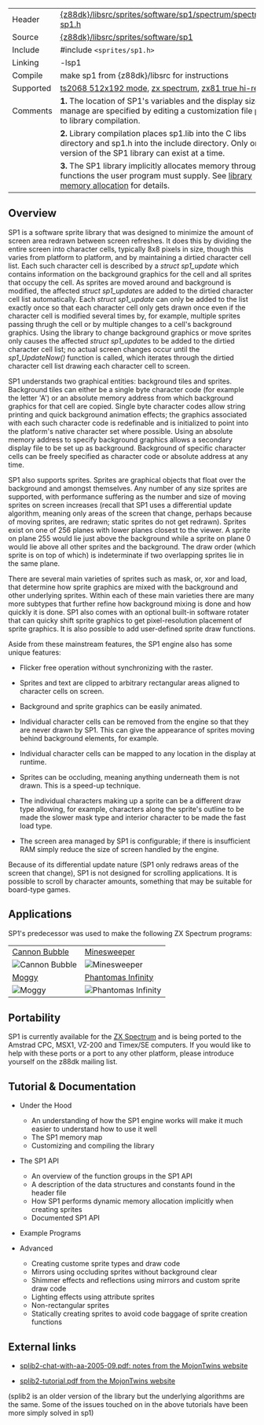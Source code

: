 
 |            |                                 |
 | ---------- | ------------------------------- |                                                 
 | Header     | [{z88dk}/libsrc/sprites/software/sp1/spectrum/spectrum-sp1.h](https://raw.githubusercontent.com/z88dk/z88dk/master/libsrc/sprites/software/sp1/spectrum/spectrum-sp1.h)  |                                                   
 | Source     | [{z88dk}/libsrc/sprites/software/sp1](https://github.com/z88dk/z88dk/tree/master/libsrc/sprites/software/sp1)  |                                                                                                             
 | Include    | #include `<sprites/sp1.h>`                                                                                     |                                                                                                    
 | Linking    | -lsp1                                                                                                          |                                                                                                            
 | Compile    | make sp1 from {z88dk}/libsrc for instructions                                                                  |                                                                                                              
 | Supported  | [ts2068 512x192 mode](platform/ts2068), [zx spectrum](platform/zx), [zx81 true hi-res](platform/zx81)          |                                                                                                        
 | Comments   | **1.** The location of SP1's variables and the display size to manage are specified by editing a customization file prior to library compilation.  |                                                                         
 | | **2.** Library compilation places sp1.lib into the C libs directory and sp1.h into the include directory.  Only one version of the SP1 library can exist at a time.  |                                                                  
 | | **3.** The SP1 library implicitly allocates memory through functions the user program must supply.  See [library memory allocation](library/memory_allocation#memory_allocation_implicitly_performed_by_z88dk_libraries) for details.  |


## Overview

SP1 is a software sprite library that was designed to minimize the amount of screen area redrawn between screen refreshes.  It does this by dividing the entire screen into character cells, typically 8x8 pixels in size, though this varies from platform to platform, and by maintaining a dirtied character cell list.  Each such character cell is described by a *struct sp1_update* which contains information on the background graphics for the cell and all sprites that occupy the cell.  As sprites are moved around and background is modified, the affected *struct sp1_update*s are added to the dirtied character cell list automatically.  Each *struct sp1_update* can only be added to the list exactly once so that each character cell only gets drawn once even if the character cell is modified several times by, for example, multiple sprites passing thrugh the cell or by multiple changes to a cell's background graphics.  Using the library to change background graphics or move sprites only causes the affected *struct sp1_update*s to be added to the dirtied character cell list; no actual screen changes occur until the *sp1_UpdateNow()* function is called, which iterates through the dirtied character cell list drawing each character cell to screen.

SP1 understands two graphical entities: background tiles and sprites.  Background tiles can either be a single byte character code (for example the letter 'A') or an absolute memory address from which background graphics for that cell are copied.  Single byte character codes allow string printing and quick background animation effects; the graphics associated with each such character code is redefinable and is initialized to point into the platform's native character set where possible.  Using an absolute memory address to specify background graphics allows a secondary display file to be set up as background.  Background of specific character cells can be freely specified as character code or absolute address at any time.

SP1 also supports sprites.  Sprites are graphical objects that float over the background and amongst themselves.  Any number of any size sprites are supported, with performance suffering as the number and size of moving sprites on screen increases (recall that SP1 uses a differential update algorithm, meaning only areas of the screen that change, perhaps because of moving sprites, are redrawn; static sprites do not get redrawn).  Sprites exist on one of 256 planes with lower planes closest to the viewer.  A sprite on plane 255 would lie just above the background while a sprite on plane 0 would lie above all other sprites and the background.  The draw order (which sprite is on top of which) is indeterminate if two overlapping sprites lie in the same plane.

There are several main varieties of sprites such as mask, or, xor and load, that determine how sprite graphics are mixed with the background and other underlying sprites.  Within each of these main varieties there are many more subtypes that further refine how background mixing is done and how quickly it is done.  SP1 also comes with an optional built-in software rotater that can quicky shift sprite graphics to get pixel-resolution placement of sprite graphics.  It is also possible to add user-defined sprite draw functions.

Aside from these mainstream features, the SP1 engine also has some unique features:


*  Flicker free operation without synchronizing with the raster.

*  Sprites and text are clipped to arbitrary rectangular areas aligned to character cells on screen.

*  Background and sprite graphics can be easily animated.

*  Individual character cells can be removed from the engine so that they are never drawn by SP1.  This can give the appearance of sprites moving behind background elements, for example.

*  Individual character cells can be mapped to any location in the display at runtime.

*  Sprites can be occluding, meaning anything underneath them is not drawn.  This is a speed-up technique.

*  The individual characters making up a sprite can be a different draw type allowing, for example, characters along the sprite's outline to be made the slower mask type and interior character to be made the fast load type.

*  The screen area managed by SP1 is configurable; if there is insufficient RAM simply reduce the size of screen handled by the engine.

Because of its differential update nature (SP1 only redraws areas of the screen that change), SP1 is not designed for scrolling applications.  It is possible to scroll by character amounts, something that may be suitable for board-type games.


## Applications

SP1's predecessor was used to make the following ZX Spectrum programs:

|     |     |
| ---------------------------------------------------------------------- | ---------------------------------------------------------------------------------------- |
| [Cannon Bubble](https://spectrumcomputing.co.uk/entry/17573/ZX-Spectrum/Cannon_Bubble) |  [Minesweeper](https://spectrumcomputing.co.uk/entry/25359/ZX-Spectrum/Minesweeper)   | 
| ![Cannon Bubble](https://raw.githubusercontent.com/wiki/z88dk/z88dk/images/library/sprites/cannon_bubble.gif) |  ![Minesweeper](https://raw.githubusercontent.com/wiki/z88dk/z88dk/images/library/sprites/minesweeper.gif)   | 
| [Moggy](https://spectrumcomputing.co.uk/entry/15106/ZX-Spectrum/Moggy)          | [Phantomas Infinity](https://spectrumcomputing.co.uk/entry/15743/ZX-Spectrum/Phantomas_Saga_Infinity)    |           
| ![Moggy](https://raw.githubusercontent.com/wiki/z88dk/z88dk/images/library/sprites/moggy.gif)          | ![Phantomas Infinity](https://raw.githubusercontent.com/wiki/z88dk/z88dk/images/library/sprites/infinity.gif)   | 

##  Portability 

SP1 is currently available for the [ ZX Spectrum](platform/zx ) and is being ported to the Amstrad CPC, MSX1, VZ-200 and Timex/SE computers.  If you would like to help with these ports or a port to any other platform, please introduce yourself on the z88dk mailing list.

## Tutorial & Documentation


*  Under the Hood
    * An understanding of how the SP1 engine works will make it much easier to understand how to use it well
    * The SP1 memory map
    * Customizing and compiling the library

*  The SP1 API
    * An overview of the function groups in the SP1 API
    * A description of the data structures and constants found in the header file
    * How SP1 performs dynamic memory allocation implicitly when creating sprites
    * Documented SP1 API

*  Example Programs

*  Advanced
    * Creating custome sprite types and draw code
    * Mirrors using occluding sprites without background clear
    * Shimmer effects and reflections using mirrors and custom sprite draw code
    * Lighting effects using attribute sprites
    * Non-rectangular sprites
    * Statically creating sprites to avoid code baggage of sprite creation functions


## External links


*  [splib2-chat-with-aa-2005-09.pdf: notes from the MojonTwins website](http://www.mojontwins.com/warehouse/splib2-chat-with-aa-2005-09.pdf)

*  [splib2-tutorial.pdf from the MojonTwins website](http://www.mojontwins.com/warehouse/splib2-tutorial.pdf)

(splib2 is an older version of the library but the underlying algorithms are the same.  Some of the issues touched on in the above tutorials have been more simply solved in sp1)


